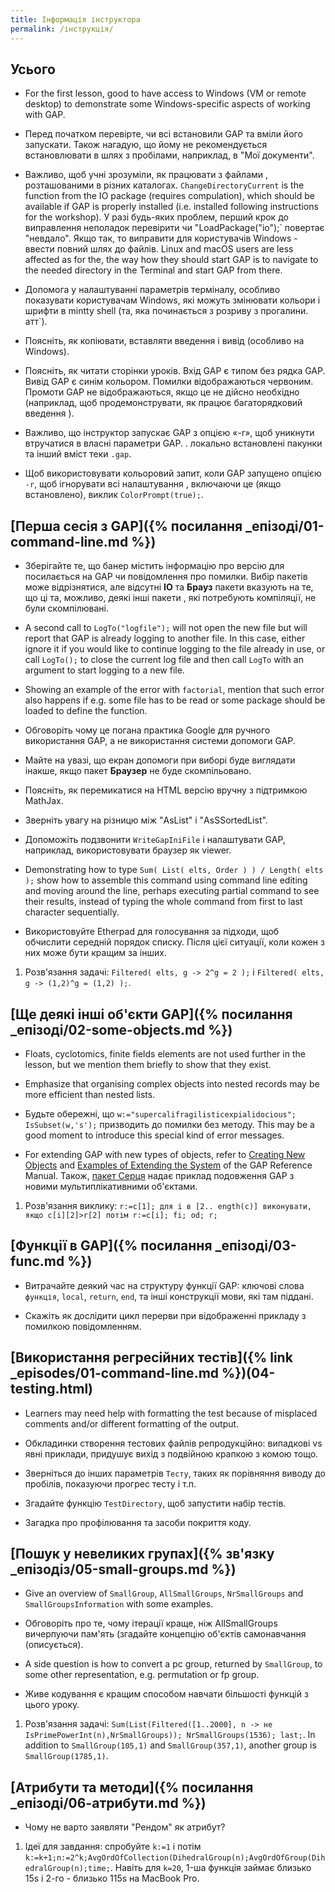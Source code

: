 ```yaml
---
title: Інформація інструктора
permalink: /інструкція/
---
```


## Усього

- For the first lesson, good to have access to Windows (VM or remote desktop) to
  demonstrate some Windows-specific aspects of working with GAP.

- Перед початком перевірте, чи всі встановили GAP та вміли його запускати.
  Також нагадую, що йому не рекомендується встановлювати в шлях з пробілами, наприклад, в
  "Мої документи".

- Важливо, щоб учні зрозуміли, як працювати з файлами
  , розташованими в різних каталогах. `ChangeDirectoryCurrent` is the function
  from the IO package (requires compulation), which should be available if
  GAP is properly installed (i.e. installed following instructions for the
  workshop). У разі будь-яких проблем, перший крок до виправлення неполадок
  перевірити чи "LoadPackage("io");\` повертає "невдало". Якщо так, то виправити
  для користувачів Windows - ввести повний шлях до файлів. Linux and macOS users
  are less affected as for the, the way how they should start GAP is to
  navigate to the needed directory in the Terminal and start GAP from there.

- Допомога у налаштуванні параметрів терміналу, особливо показувати користувачам Windows, які
  можуть змінювати кольори і шрифти в mintty shell (та, яка починається з розриву
  з прогалини. атт\`).

- Поясніть, як копіювати, вставляти введення і вивід (особливо на Windows).

- Поясніть, як читати сторінки уроків. Вхід GAP є типом без рядка GAP.
  Вивід GAP є синім кольором. Помилки відображаються червоним. Промоти GAP
  не відображаються, якщо це не дійсно необхідно (наприклад, щоб продемонструвати, як працює багаторядковий введення
  ).

- Важливо, що інструктор запускає GAP з опцією «-r», щоб уникнути
  втручатися в власні параметри GAP. . локально встановлені пакунки та
  інший вміст теки `.gap`.

- Щоб використовувати кольоровий запит, коли GAP запущено опцією `-r`, щоб ігнорувати всі налаштування
  , включаючи це (якщо встановлено), виклик `ColorPrompt(true);`.

## [Перша сесія з GAP]({% посилання \_епізоді/01-command-line.md %})

- Зберігайте те, що банер містить інформацію про версію для посилається на GAP чи
  повідомлення про помилки. Вибір пакетів може відрізнятися, але відсутні **IO** та
  **Брауз** пакети вказують на те, що ці та, можливо, деякі інші пакети
  , які потребують компіляції, не були скомпілювані.

- A second call to `LogTo("logfile");` will not open the new file but will report
  that GAP is already logging to another file. In this case, either ignore it if
  you would like to continue logging to the file already in use, or call `LogTo();`
  to close the current log file and then call `LogTo` with an argument to start
  logging to a new file.

- Showing an example of the error with `factorial`, mention that such error
  also happens if e.g. some file has to be read or some package should be loaded
  to define the function.

- Обговоріть чому це погана практика Google для ручного використання GAP, а не
  використання системи допомоги GAP.

- Майте на увазі, що екран допомоги при виборі буде виглядати інакше, якщо пакет **Браузер**
  не буде скомпільовано.

- Поясніть, як перемикатися на HTML версію вручну з підтримкою MathJax.

- Зверніть увагу на різницю між "AsList" і "AsSSortedList".

- Допоможіть подзвонити `WriteGapIniFile` і налаштувати GAP, наприклад, використовувати браузер як
  viewer.

- Demonstrating how to type `Sum( List( elts, Order ) ) / Length( elts );`
  show how to assemble this command using command line editing and moving
  around the line, perhaps executing partial command to see their results,
  instead of typing the whole command from first to last character sequentially.

- Використовуйте Etherpad для голосування за підходи, щоб обчислити середній порядок списку.
  Після цієї ситуації, коли кожен з них може бути кращим за інших.

1. Розв'язання задачі: `Filtered( elts, g -> 2^g = 2 );` і
  `Filtered( elts, g -> (1,2)^g = (1,2) );`.

## [Ще деякі інші об'єкти GAP]({% посилання \_епізоді/02-some-objects.md %})

- Floats, cyclotomics, finite fields elements are not used further in the
  lesson, but we mention them briefly to show that they exist.

- Emphasize that organising complex objects into nested records may
  be more efficient than nested lists.

- Будьте обережні, що `w:="supercalifragilisticexpialidocious"; IsSubset(w,'s');`
  призводить до помилки без методу. This may be a good moment to introduce
  this special kind of error messages.

- For extending GAP with new types of objects, refer to
  [Creating New Objects](https://docs.gap-system.org/doc/ref/chap79.html)
  and [Examples of Extending the System](https://docs.gap-system.org/doc/ref/chap80.html)
  of the GAP Reference Manual.
  Також, [пакет Серця](https://gap-packages.github.io/circle/)
  надає приклад подовження GAP з новими мультиплікативними об'єктами.

1. Розв'язання виклику:
  `r:=c[1]; для i в [2.. ength(c)] виконувати, якщо c[i][2]>r[2] потім r:=c[i]; fi; od; r;`

## [Функції в GAP]({% посилання \_епізоді/03-func.md %})

- Витрачайте деякий час на структуру функції GAP: ключові слова `функція`,
  `local`, `return`, `end`, та інші конструкції мови, які там піддані.

- Скажіть як дослідити цикл перерви при відображенні прикладу з помилкою
  повідомленням.

## [Використання регресійних тестів]({% link \_episodes/01-command-line.md %})(04-testing.html)

- Learners may need help with formatting the test because of misplaced comments
  and/or different formatting of the output.

- Обкладинки створення тестових файлів репродукційно: випадкові vs явні приклади,
  придушує вихід з подвійною крапкою з комою тощо.

- Зверніться до інших параметрів `Тесту`, таких як порівняння виводу до
  пробілів, показуючи прогрес тесту і т.п.

- Згадайте функцію `TestDirectory`, щоб запустити набір тестів.

- Загадка про профілювання та засоби покриття коду.

## [Пошук у невеликих групах]({% зв'язку \_епізодіз/05-small-groups.md %})

- Give an overview of `SmallGroup`, `AllSmallGroups`, `NrSmallGroups` and
  `SmallGroupsInformation` with some examples.

- Обговоріть про те, чому ітерації краще, ніж AllSmallGroups вичерпуючи пам'ять
  (згадайте концепцію об'єктів самонавчання (описується).

- A side question is how to convert a pc group, returned by `SmallGroup`, to
  some other representation, e.g. permutation or fp group.

- Живе кодування є кращим способом навчати більшості функцій
  з цього уроку.

1. Розв'язання задачі:
  `Sum(List(Filtered([1..2000], n -> не IsPrimePowerInt(n),NrSmallGroups)); NrSmallGroups(1536); last;`.
  In addition to `SmallGroup(105,1)` and `SmallGroup(357,1)`, another
  group is `SmallGroup(1785,1)`.

## [Атрибути та методи]({% посилання \_епізоді/06-атрибути.md %})

- Чому не варто заявляти "Рендом" як атрибут?

1. Ідеї для завдання: спробуйте `k:=1` і потім `k:=k+1;n:=2^k;AvgOrdOfCollection(DihedralGroup(n);AvgOrdOfGroup(DihedralGroup(n);time;`.
  Навіть для `k=20`, 1-ша функція займає близько 15s і 2-го - близько 115s
  на MacBook Pro.


